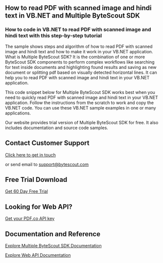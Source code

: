 ## How to read PDF with scanned image and hindi text in VB.NET and Multiple ByteScout SDK

### How to code in VB.NET to read PDF with scanned image and hindi text with this step-by-step tutorial

The sample shows steps and algorithm of how to read PDF with scanned image and hindi text and how to make it work in your VB.NET application. What is Multiple ByteScout SDK? It is the combination of one or more ByteScout SDK components to perform complex workflows like searching for text inside documents and highlighting found results and saving as new document or splitting pdf based on visually detected horizontal lines. It can help you to read PDF with scanned image and hindi text in your VB.NET application.

This code snippet below for Multiple ByteScout SDK works best when you need to quickly read PDF with scanned image and hindi text in your VB.NET application. Follow the instructions from the scratch to work and copy the VB.NET code. You can use these VB.NET sample examples in one or many applications.

Our website provides trial version of Multiple ByteScout SDK for free. It also includes documentation and source code samples.

## Contact Customer Support

[Click here to get in touch](https://bytescout.zendesk.com/hc/en-us/requests/new?subject=Multiple%20ByteScout%20SDK%20Question)

or send email to [support@bytescout.com](mailto:support@bytescout.com?subject=Multiple%20ByteScout%20SDK%20Question) 

## Free Trial Download

[Get 60 Day Free Trial](https://bytescout.com/download/web-installer?utm_source=github-readme)

## Looking for Web API? 

[Get your PDF.co API key](https://pdf.co/documentation/api?utm_source=github-readme)

## Documentation and Reference

[Explore Multiple ByteScout SDK Documentation](https://bytescout.com/documentation/index.html?utm_source=github-readme)

[Explore Web API Documentation](https://pdf.co/documentation/api?utm_source=github-readme)